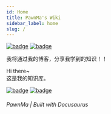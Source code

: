 ```yaml
---
id: Home
title: PawnMa's Wiki
sidebar_label: home
slug: /
---
```


[![badge](https://img.shields.io/badge/dynamic/json?color=FB7299&label=bilibili&query=%24.data.follower&url=https%3A%2F%2Fapi.bilibili.com%2Fx%2Frelation%2Fstat%3Fvmid%3D11466079)](https://space.bilibili.com/11466079) [![badge](https://img.shields.io/github/stars/pawnma?style=social)](https://github.com/pawnma)

我将通过我的博客，分享我学到的知识！！

Hi there~  
这是我的知识库。

[![badge](https://img.shields.io/github/deployments/PawnMa/docusaurus-wiki/Production?label=Build&style=flat-square)](https://vercel.com/pawnma/docusaurus-wiki/deployments) [![badge](https://img.shields.io/github/last-commit/PawnMa/docusaurus-wiki?color=FCD734&label=Last%20commit&style=flat-square)](https://github.com/PawnMa/docusaurus-wiki/commits/main)

<h6>PawnMa | Built with Docusaurus</h6>
